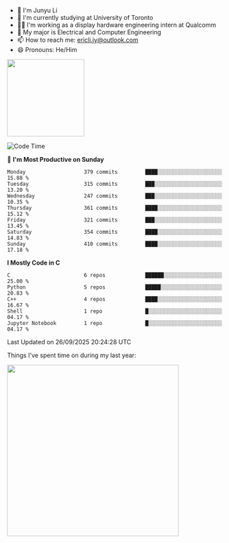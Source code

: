 ### 
- 👨 I'm Junyu Li
- 📖 I'm currently studying at University of Toronto
- 🧑‍💻 I'm working as a display hardware engineering intern at Qualcomm
- 🌱 My major is Electrical and Computer Engineering
- 📫 How to reach me: ericli.jy@outlook.com
- 😄 Pronouns: He/Him

<p align="left">  
  <img height="180em" src="https://github-readme-stats-sigma-five-48.vercel.app/api?username=ericjyli&theme=tokyonight&show_icons=true&count_private=true&include_orgs=true" />
<!--  <img height="180em" src="https://github-readme-stats-sigma-five-48.vercel.app/api/top-langs/?username=ericjyli&theme=tokyonight&count_private=true&include_orgs=true&include_orgs=true&layout=compact" /> -->
</p>

<!--START_SECTION:waka-->
![Code Time](http://img.shields.io/badge/Code%20Time-527%20hrs%2051%20mins-blue)

📅 **I'm Most Productive on Sunday** 

```text
Monday                   379 commits         ████░░░░░░░░░░░░░░░░░░░░░   15.88 % 
Tuesday                  315 commits         ███░░░░░░░░░░░░░░░░░░░░░░   13.20 % 
Wednesday                247 commits         ███░░░░░░░░░░░░░░░░░░░░░░   10.35 % 
Thursday                 361 commits         ████░░░░░░░░░░░░░░░░░░░░░   15.12 % 
Friday                   321 commits         ███░░░░░░░░░░░░░░░░░░░░░░   13.45 % 
Saturday                 354 commits         ████░░░░░░░░░░░░░░░░░░░░░   14.83 % 
Sunday                   410 commits         ████░░░░░░░░░░░░░░░░░░░░░   17.18 % 
```


**I Mostly Code in C** 

```text
C                        6 repos             ██████░░░░░░░░░░░░░░░░░░░   25.00 % 
Python                   5 repos             █████░░░░░░░░░░░░░░░░░░░░   20.83 % 
C++                      4 repos             ████░░░░░░░░░░░░░░░░░░░░░   16.67 % 
Shell                    1 repo              █░░░░░░░░░░░░░░░░░░░░░░░░   04.17 % 
Jupyter Notebook         1 repo              █░░░░░░░░░░░░░░░░░░░░░░░░   04.17 % 
```




 Last Updated on 26/09/2025 20:24:28 UTC
<!--END_SECTION:waka-->

<p> Things I've spent time on during my last year: </p>
<img height="400em" src="https://github-readme-stats-git-master-ericjyli.vercel.app/api/wakatime?username=ericjyli&layout=compact&theme=tokyonight" />

<!--
Here are some ideas to get you started:

- 🔭 I’m currently working on ...
- 🌱 I’m currently learning ...
- 👯 I’m looking to collaborate on ...
- 🤔 I’m looking for help with ...
- 💬 Ask me about ...
- 📫 How to reach me: ...
- 😄 Pronouns: ...
- ⚡ Fun fact: ...
-->
